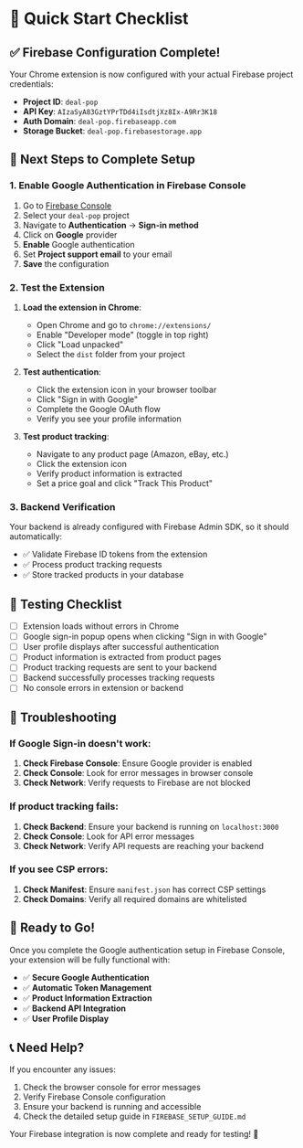 # 🚀 Quick Start Checklist

## ✅ Firebase Configuration Complete!

Your Chrome extension is now configured with your actual Firebase project credentials:

- **Project ID**: `deal-pop`
- **API Key**: `AIzaSyA83GztYPrTDd4iIsdtjXz8Ix-A9Rr3K18`
- **Auth Domain**: `deal-pop.firebaseapp.com`
- **Storage Bucket**: `deal-pop.firebasestorage.app`

## 🔧 Next Steps to Complete Setup

### 1. Enable Google Authentication in Firebase Console
1. Go to [Firebase Console](https://console.firebase.google.com/)
2. Select your `deal-pop` project
3. Navigate to **Authentication** → **Sign-in method**
4. Click on **Google** provider
5. **Enable** Google authentication
6. Set **Project support email** to your email
7. **Save** the configuration

### 2. Test the Extension
1. **Load the extension in Chrome**:
   - Open Chrome and go to `chrome://extensions/`
   - Enable "Developer mode" (toggle in top right)
   - Click "Load unpacked"
   - Select the `dist` folder from your project

2. **Test authentication**:
   - Click the extension icon in your browser toolbar
   - Click "Sign in with Google"
   - Complete the Google OAuth flow
   - Verify you see your profile information

3. **Test product tracking**:
   - Navigate to any product page (Amazon, eBay, etc.)
   - Click the extension icon
   - Verify product information is extracted
   - Set a price goal and click "Track This Product"

### 3. Backend Verification
Your backend is already configured with Firebase Admin SDK, so it should automatically:
- ✅ Validate Firebase ID tokens from the extension
- ✅ Process product tracking requests
- ✅ Store tracked products in your database

## 🧪 Testing Checklist

- [ ] Extension loads without errors in Chrome
- [ ] Google sign-in popup opens when clicking "Sign in with Google"
- [ ] User profile displays after successful authentication
- [ ] Product information is extracted from product pages
- [ ] Product tracking requests are sent to your backend
- [ ] Backend successfully processes tracking requests
- [ ] No console errors in extension or backend

## 🐛 Troubleshooting

### If Google Sign-in doesn't work:
1. **Check Firebase Console**: Ensure Google provider is enabled
2. **Check Console**: Look for error messages in browser console
3. **Check Network**: Verify requests to Firebase are not blocked

### If product tracking fails:
1. **Check Backend**: Ensure your backend is running on `localhost:3000`
2. **Check Console**: Look for API error messages
3. **Check Network**: Verify API requests are reaching your backend

### If you see CSP errors:
1. **Check Manifest**: Ensure `manifest.json` has correct CSP settings
2. **Check Domains**: Verify all required domains are whitelisted

## 🎯 Ready to Go!

Once you complete the Google authentication setup in Firebase Console, your extension will be fully functional with:

- ✅ **Secure Google Authentication**
- ✅ **Automatic Token Management**
- ✅ **Product Information Extraction**
- ✅ **Backend API Integration**
- ✅ **User Profile Display**

## 📞 Need Help?

If you encounter any issues:
1. Check the browser console for error messages
2. Verify Firebase Console configuration
3. Ensure your backend is running and accessible
4. Check the detailed setup guide in `FIREBASE_SETUP_GUIDE.md`

Your Firebase integration is now complete and ready for testing! 🎉
